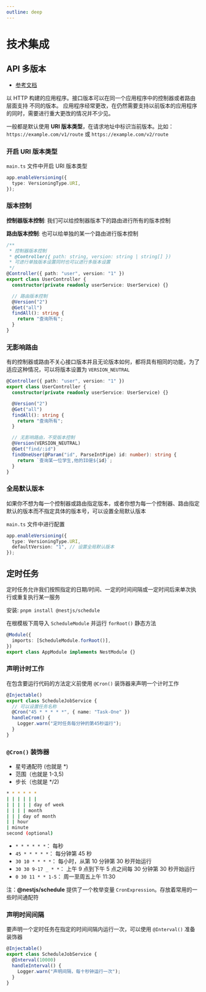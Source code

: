 ```yaml
---
outline: deep
---
```


# 技术集成

## API 多版本

- [参考文档](https://docs.nestjs.cn/9/techniques?id=api-%e5%a4%9a%e7%89%88%e6%9c%ac)

以 HTTP 构建的应用程序。接口版本可以在同一个应用程序中的控制器或者路由层面支持 不同的版本。 应用程序经常更改，在仍然需要支持以前版本的应用程序的同时，需要进行重大更改的情况并不少见。

一般都是默认使用 **URI 版本类型**，在请求地址中标识当前版本。比如：`https://example.com/v1/route` 或 `https://example.com/v2/route`

### 开启 URI 版本类型

`main.ts` 文件中开启 URI 版本类型

```ts
app.enableVersioning({
  type: VersioningType.URI,
});
```

### 版本控制

**控制器版本控制**: 我们可以给控制器版本下的路由进行所有的版本控制

**路由版本控制**: 也可以给单独的某一个路由进行版本控制

```ts
/**
 * 控制器版本控制
 * @Controller({ path: string, version: string | string[] })
 * 可进行单独版本设置同时也可以进行多版本设置
 */
@Controller({ path: "user", version: "1" })
export class UserController {
  constructor(private readonly userService: UserService) {}

  // 路由版本控制
  @Version("2")
  @Get("all")
  findAll(): string {
    return "查询所有";
  }
}
```

### 无影响路由

有的控制器或路由不关心接口版本并且无论版本如何，都将具有相同的功能，为了适应这种情况，可以将版本设置为 `VERSION_NEUTRAL`

```ts
@Controller({ path: "user", version: "1" })
export class UserController {
  constructor(private readonly userService: UserService) {}

  @Version("2")
  @Get("all")
  findAll(): string {
    return "查询所有";
  }

  // 无影响路由，不受版本控制
  @Version(VERSION_NEUTRAL)
  @Get("find/:id")
  findOneUser(@Param("id", ParseIntPipe) id: number): string {
    return `查询某一位学生,他的ID是${id}`;
  }
}
```

### 全局默认版本

如果你不想为每一个控制器或路由指定版本，或者你想为每一个控制器、路由指定默认的版本而不指定具体的版本号，可以设置全局默认版本

`main.ts` 文件中进行配置

```ts
app.enableVersioning({
  type: VersioningType.URI,
  defaultVersion: "1", // 设置全局默认版本
});
```

## 定时任务

定时任务允许我们按照指定的日期/时间、一定的时间间隔或一定时间后来单次执行或重复执行某一服务

安装: `pnpm install @nestjs/schedule`

在根模板下周导入 `ScheduleModule` 并运行 `forRoot()` 静态方法

```ts
@Module({
  imports: [ScheduleModule.forRoot()],
})
export class AppModule implements NestModule {}
```

### 声明计时工作

在包含要运行代码的方法定义前使用 `@Cron()` 装饰器来声明一个计时工作

```ts
@Injectable()
export class ScheduleJobService {
  // 可以设置任务名称
  @Cron("45 * * * * *", { name: "Task-One" })
  handleCrom() {
    Logger.warn("定时任务每分钟的第45秒运行");
  }
}
```

### `@Cron()` 装饰器

- 星号通配符 (也就是 \*)
- 范围（也就是 1-3,5)
- 步长（也就是 \*/2)

```bash
* * * * * *
| | | | | |
| | | | | day of week
| | | | month
| | | day of month
| | hour
| minute
second (optional)
```

- `* * * * * *`： 每秒
- `45 * * * * *`： 每分钟第 45 秒
- `30 10 * * * *`： 每小时，从第 10 分钟第 30 秒开始运行
- `30 30 9-17 _ * *`： 上午 9 点到下午 5 点之间每 30 分钟第 30 秒开始运行
- `0 30 11 * * 1-5`： 周一至周五上午 11:30

注：**@nestjs/schedule** 提供了一个枚举变量 `CronExpression`。存放着常用的一些时间通配符

### 声明时间间隔

要声明一个定时任务在指定的时间间隔内运行一次，可以使用 `@Interval()` 准备装饰器

```ts
@Injectable()
export class ScheduleJobService {
  @Interval(10000)
  handleInterval() {
    Logger.warn("声明间隔，每十秒钟运行一次");
  }
}
```

